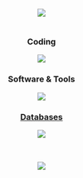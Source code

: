 <div id="banner" align="center">
  </br>
  <!-- <a href="https://github.com/Akshay090/svg-banners">
    <img src="https://svg-banners.vercel.app/api?type=luminance&text1=>%20honeypot25&width=500&height=100" />
  </a>
  </br> -->

  <a href="https://linkedin.com/in/andrea-mura-0">
    <img src="https://img.shields.io/badge/LinkedIn-blue?style=for-the-badge&logo=linkedin&logoColor=white"/>
  </a>

</div>
</br>

<div id="icons" align="center">

  <p id="coding">
    <h3>Coding</h3>
    <a href="https://skillicons.dev">
      <!-- html,css,js -->
      <img src="https://skillicons.dev/icons?i=py,c,kotlin,bash,regex" />
    </a>
  </p>

  <p id="software">
    <h3>Software & Tools</h3>
    <a href="https://skillicons.dev">
      <img src="https://skillicons.dev/icons?i=linux,vscode,vim,androidstudio,git,docker,md,latex" />
  </p>

  <p id="databases">
    <h3>Databases</h3>
    <a href="https://skillicons.dev">
      <img src="https://skillicons.dev/icons?i=mysql,postgresql,sqlite" />
    </a>
  </p>
  </br>

</div>
</br>

<div id="views" align="center">
  <a href="https://github.com/honeypot25">
    <img src="https://komarev.com/ghpvc/?username=honeypot25&style=flat-square&color=blue" align="center"/>
  </a>
</div>
